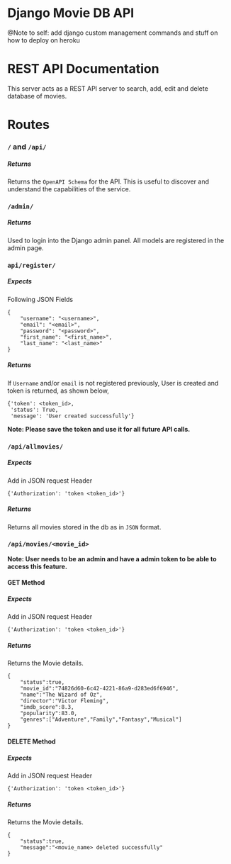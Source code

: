 # Django Movie DB API

@Note to self: add django custom management commands and stuff on how to deploy on heroku

# REST API Documentation 

This server acts as a REST API server to search, add, edit and delete database of movies.

# Routes

### `/` and `/api/`

##### Returns
Returns the `OpenAPI Schema` for the API. This is useful to discover and understand the capabilities of the service.


### `/admin/`

##### Returns
Used to login into the Django admin panel. All models are registered in the admin page.

### `api/register/`

##### Expects

Following JSON Fields

```
{
    "username": "<username>",
    "email": "<email>",
    "password": "<password>",
    "first_name": "<first_name>",
    "last_name": "<last_name>"
}
```

##### Returns
If `Username` and/or `email` is not registered previously, User is created and token is returned, as shown below,

```
{'token': <token_id>,
 'status': True,
 'message': 'User created successfully'}
```

**Note: Please save the token and use it for all future API calls.**


### `/api/allmovies/`

##### Expects

Add in JSON request Header

```
{'Authorization': 'token <token_id>'}
```

##### Returns
Returns all movies stored in the db as in `JSON` format. 


### `/api/movies/<movie_id>`
**Note: User needs to be an admin and have a admin token to be able to access this feature.**

#### GET Method

##### Expects

Add in JSON request Header

```
{'Authorization': 'token <token_id>'}
```

##### Returns 

Returns the Movie details.

```
{
    "status":true,
    "movie_id":"74826d60-6c42-4221-86a9-d283ed6f6946",
    "name":"The Wizard of Oz",
    "director":"Victor Fleming",
    "imdb_score":8.3,
    "popularity":83.0,
    "genres":["Adventure","Family","Fantasy","Musical"]
}
```

#### DELETE Method

##### Expects

Add in JSON request Header

```
{'Authorization': 'token <token_id>'}
```

##### Returns 

Returns the Movie details.

```
{
    "status":true,
    "message":"<movie_name> deleted successfully"
}
```

